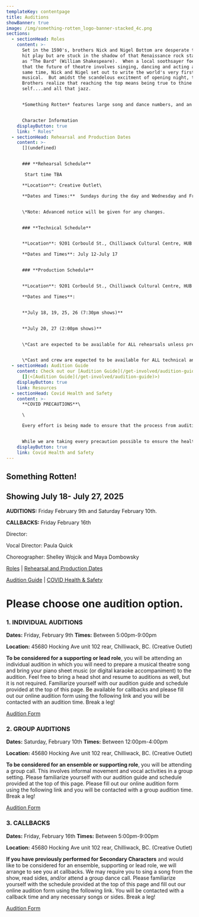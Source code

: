```yaml
---
templateKey: contentpage
title: Auditions
showBanner: true
image: /img/something-rotten_logo-banner-stacked_4c.png
sections:
  - sectionHead: Roles
    content: >-
      Set in the 1590's, brothers Nick and Nigel Bottom are desperate to write a
      hit play but are stuck in the shadow of that Renaissance rock star known
      as "The Bard" (William Shakespeare).  When a local soothsayer foetells
      that the future of theatre involves singing, dancing and acting at the
      same time, Nick and Nigel set out to write the world's very first
      musical.  But amidst the scandelous excitment of opening night, the Bottom
      Brothers realize that reaching the top means being true to thine own
      self....and all that jazz.


      *S﻿omething Rotten* features large song and dance numbers, and an eccentric cast of over-the-top characters, each given their own special moment in the show to shine.


      C﻿haracter Information
    displayButton: true
    link: " Roles"
  - sectionHead: Rehearsal and Production Dates
    content: >-
      [](undefined)


      ### **Rehearsal Schedule**

       Start time TBA

      **Location**: Creative Outlet\

      **Dates and Times:**  Sundays during the day and Wednesday and Friday evenings.  July-weekday eveings and all day weekends


      \*Note: Advanced notice will be given for any changes.


      ### **Technical Schedule**


      **Location**: 9201 Corbould St., Chilliwack Cultural Centre, HUB Theatre, Chilliwack. \

      **Dates and Times**: July 12-July 17


      ### **Production Schedule**


      **Location**: 9201 Corbould St., Chilliwack Cultural Centre, HUB Theatre, Chilliwack.\

      **Dates and Times**: 


      **July 18, 19, 25, 26 (7:30pm shows)**


      **J﻿uly 20, 27 (2:00pm shows)**


      \*Cast are expected to be available for ALL rehearsals unless previously discussed with director.


      \*Cast and crew are expected to be available for ALL technical and production dates.
  - sectionHead: Audition Guide
    content: Check out our [Audition Guide](/get-involved/audition-guide)
      [](<[Audition Guide](/get-involved/audition-guide)>)
    displayButton: true
    link: Resources
  - sectionHead: Covid Health and Safety
    content: >-
      **COVID PRECAUTIONS**\

      \

      Every effort is being made to ensure that the process from auditions to performance, will comply with all current safety restrictions as outlined by the BC Ministry of Health and BC Centre for Disease Control. 


      While we are taking every precaution possible to ensure the health and safety of all cast, crew and audience members, we understand that everyone has different comfort levels around Covid and wish to do our best to accommodate these different comfort levels
    displayButton: true
    link: Covid Health and Safety
---
```

## Something Rotten!

## Showing July 18- July 27, 2025

**AUDITIONS:**  Friday February 9th and Saturday February 10th.

**CALLBACKS:**  Friday February 16th

Director:  

Vocal Director:  Paula Quick

Choreographer:  Shelley Wojcik and Maya Dombowsky

[Roles](#roles) | [Rehearsal and Production Dates ](<#rehearsal and production dates>)

[Audition Guide](<#audition guide>) | [COVID Health & Safety](#covid%20health%20and%20safety)

# **Please choose one audition option.**

### **1. INDIVIDUAL AUDITIONS**

**Dates:**  Friday, February 9th  **Times:**  Between 5:00pm-9:00pm

**Location:**  45680 Hocking Ave unit 102 rear, Chilliwack, BC.  (Creative Outlet)

**To be considered for a supporting or lead role**, you will be attending an individual audition in which you will need to prepare a musical theatre song and bring your piano sheet music (or digital karaoke accompaniment) to the audition. Feel free to bring a head shot and resume to auditions as well, but it is not required.  Familiarize yourself with our audition guide and schedule provided at the top of this page. Be available for callbacks and please fill out our online audition form using the following link and you will be contacted with an audition time.  Break a leg!

[ Audition Form](https://forms.gle/mo77G5eRmyBPWrmLA)

### **2.  GROUP AUDITIONS**

**Dates:**  Saturday, February 10th  **Times:**  Between 12:00pm-4:00pm

**Location:**  45680 Hocking Ave unit 102 rear, Chilliwack, BC.  (Creative Outlet)

**To be considered for an ensemble or supporting role**, you will be attending a group call.  This involves informal movement and vocal activities in a group setting.   Please familiarize yourself with our audition guide and schedule provided at the top of this page.   Please fill out our online audition form using the following link and you will be contacted with a group audition time.  Break a leg!

 [Audition Form](https://forms.gle/mo77G5eRmyBPWrmLA)

### **3.  CALLBACKS**

**Dates:**  Friday, February 16th  **Times:**  Between 5:00pm-9:00pm

**Location:**  45680 Hocking Ave unit 102 rear, Chilliwack, BC.  (Creative Outlet)

**If you have previously performed for Secondary Characters** and would like to be considered for an ensemble, supporting or lead role, we will arrange to see you at callbacks. We may require you to sing a song from the show, read sides, and/or attend a group dance call.  Please familiarize yourself with the schedule provided at the top of this page and fill out our online audition form using the following link.  You will be contacted with a callback time and any necessary songs or sides.  Break a leg!

 [Audition Form](https://forms.gle/mo77G5eRmyBPWrmLA)